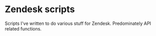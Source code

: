 # Zendesk scripts

Scripts I've written to do various stuff for Zendesk. Predominately API related functions.
